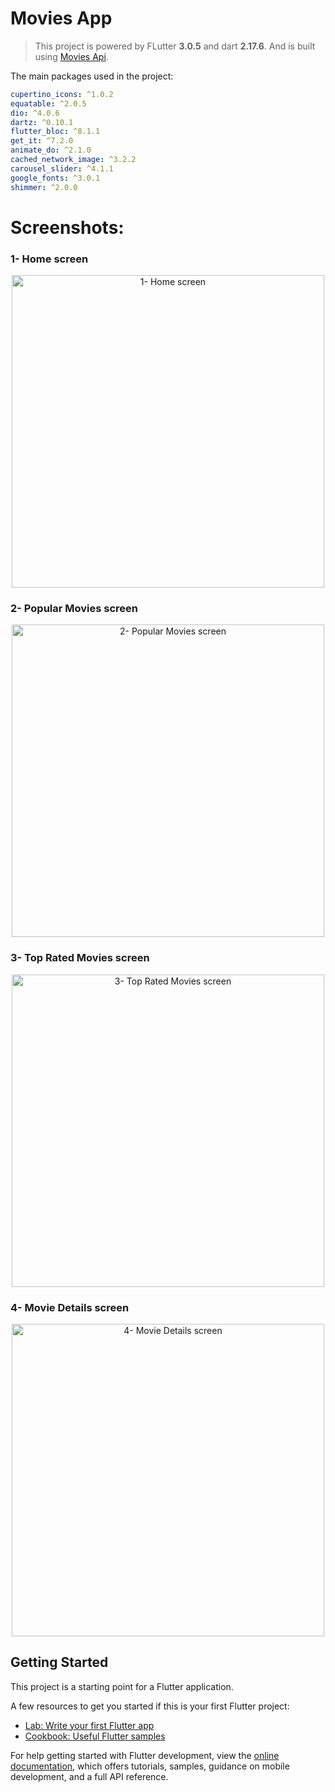 <h1>Movies App</h1>

> This project is powered by FLutter **3.0.5** and dart **2.17.6**. And is built using [Movies Api](https://www.themoviedb.org/).

The main packages used in the project:

```yaml
cupertino_icons: ^1.0.2
equatable: ^2.0.5
dio: ^4.0.6
dartz: ^0.10.1
flutter_bloc: ^8.1.1
get_it: ^7.2.0
animate_do: ^2.1.0
cached_network_image: ^3.2.2
carousel_slider: ^4.1.1
google_fonts: ^3.0.1
shimmer: ^2.0.0
```

# Screenshots:

<h3> 1- Home screen </h3>

<p align="center">
  <img src="Movie_1.png" width="500" title="1- Home screen">

</p>

<h3> 2- Popular Movies screen </h3>

<p align="center">
  <img src="Movie_2.png" width="500" title="2- Popular Movies screen">

</p>
<h3> 3- Top Rated Movies screen </h3>

<p align="center">
  <img src="Movie_3.png" width="500" title="3- Top Rated Movies screen">

</p>
<h3> 4- Movie Details screen </h3>

<p align="center">
  <img src="Movie_details.png" width="500" title="4- Movie Details screen ">

</p>

## Getting Started

This project is a starting point for a Flutter application.

A few resources to get you started if this is your first Flutter project:

- [Lab: Write your first Flutter app](https://docs.flutter.dev/get-started/codelab)
- [Cookbook: Useful Flutter samples](https://docs.flutter.dev/cookbook)

For help getting started with Flutter development, view the
[online documentation](https://docs.flutter.dev/), which offers tutorials,
samples, guidance on mobile development, and a full API reference.
